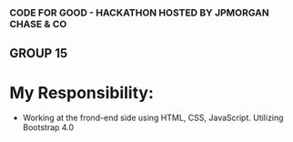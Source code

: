 ### CODE FOR GOOD - HACKATHON HOSTED BY JPMORGAN CHASE & CO
## GROUP 15
# My Responsibility:
- Working at the frond-end side using HTML, CSS, JavaScript. Utilizing Bootstrap 4.0
